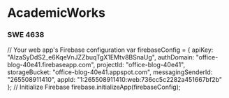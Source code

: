 # AcademicWorks 
### SWE 4638
// Your web app's Firebase configuration
  var firebaseConfig = {
    apiKey: "AIzaSyDdS2_e6KqeVnJZZbuqTgX1EMtv8BSnaUg",
    authDomain: "office-blog-40e41.firebaseapp.com",
    projectId: "office-blog-40e41",
    storageBucket: "office-blog-40e41.appspot.com",
    messagingSenderId: "265508911410",
    appId: "1:265508911410:web:736cc5c2282a451667bf2b"
  };
  // Initialize Firebase
  firebase.initializeApp(firebaseConfig);